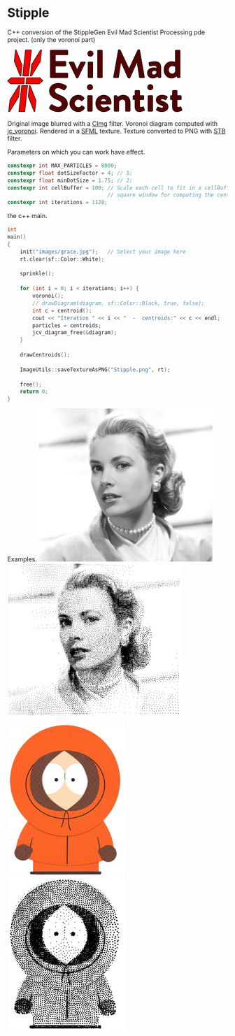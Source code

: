 # Stipple

C++ conversion of the StippleGen Evil Mad Scientist Processing pde project.
(only the voronoi part)

<a href="https://www.evilmadscientist.com/2012/stipplegen-weighted-voronoi-stippling-and-tsp-paths-in-processing/"><img src="images/logo/storeLogo3@2x.png" title="EvilMadScientist"></a>

Original image blurred with a [CImg](https://github.com/GreycLab/CImg) filter.
Voronoi diagram computed with [jc_voronoi](https://github.com/JCash/voronoi).
Rendered in a [SFML](https://www.sfml-dev.org/index-fr.php) texture.
Texture converted to PNG with [STB](https://github.com/nothings/stb) filter.


Parameters on which you can work have effect.
```c
constexpr int MAX_PARTICLES = 8000;
constexpr float dotSizeFactor = 4; // 5;
constexpr float minDotSize = 1.75; // 2;
constexpr int cellBuffer = 100; // Scale each cell to fit in a cellBuffer-sized
                                // square window for computing the centroid.
constexpr int iterations = 1128;
```


the c++ main.
```c
int
main()
{
    init("images/grace.jpg");   // Select your image here
    rt.clear(sf::Color::White);

    sprinkle();

    for (int i = 0; i < iterations; i++) {
        voronoi();
        // drawDiagram(diagram, sf::Color::Black, true, false);
        int c = centroid();
        cout << "Iteration " << i << "  -  centroids:" << c << endl;
        particles = centroids;
        jcv_diagram_free(&diagram);
    }

    drawCentroids();

    ImageUtils::saveTextureAsPNG("Stipple.png", rt);

    free();
    return 0;
}
```

Examples.
<img src="images/grace.jpg" height="350">&nbsp;<img src="images/stippled/grace.png" height="350">

<img src="images/KennyMcCormick.jpg" height="350">&nbsp;<img src="images/stippled/KennyMcCormick.png" height="350">
